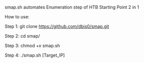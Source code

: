 smap.sh automates Enumeration step of HTB Starting Point 2 in 1

How to use:

Step 1:
git clone https://github.com/dbis0/smap.git

Step 2:
cd smap/

Step 3:
chmod +x smap.sh

Step 4:
./smap.sh [Target_IP]
